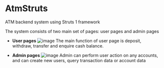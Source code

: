 # AtmStruts

ATM backend system using Struts 1 framework

The system consists of two main set of pages: user pages and admin pages

* **User pages**
![image](https://user-images.githubusercontent.com/31033536/172752222-850f1adf-4ebe-444c-8b48-ab7396551d76.png)
The main function of user page is deposit, withdraw, transfer and enquire cash balance.

* **Admin pages**
![image](https://user-images.githubusercontent.com/31033536/172752669-aa10b774-39ff-4e08-b42a-6d21c3aff042.png)
Admin can perform user action on any accounts, and can create new users, query transaction data or account data
